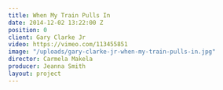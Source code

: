 ```yaml
---
title: When My Train Pulls In
date: 2014-12-02 13:22:00 Z
position: 0
client: Gary Clarke Jr
video: https://vimeo.com/113455851
image: "/uploads/gary-clarke-jr-when-my-train-pulls-in.jpg"
director: Carmela Makela
producer: Jeanna Smith
layout: project
---
```


